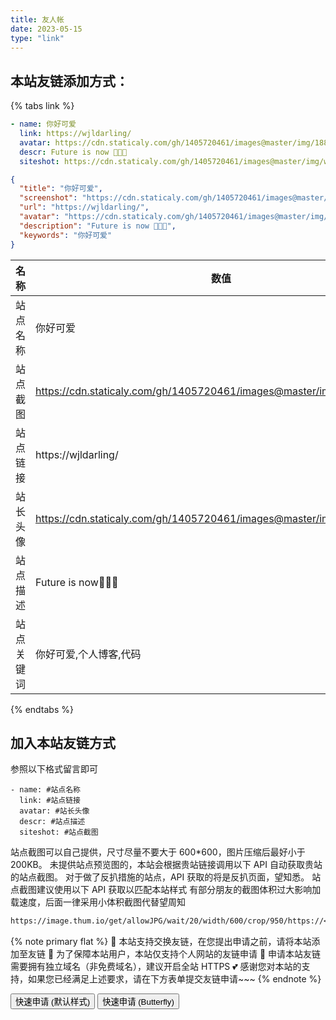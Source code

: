 ```yaml
---
title: 友人帐
date: 2023-05-15
type: "link"
---
```


## 本站友链添加方式：

{% tabs link %}

<!-- tab 🙋 butterfly-💭candy -->

```yml
- name: 你好可爱
  link: https://wjldarling/
  avatar: https://cdn.staticaly.com/gh/1405720461/images@master/img/188.jpg
  descr: Future is now 🍭🍭🍭
  siteshot: https://cdn.staticaly.com/gh/1405720461/images@master/img/wjldarling.png
```

<!-- endtab -->

<!-- tab 🥗Volantis -->

```JSON
{
  "title": "你好可爱",
  "screenshot": "https://cdn.staticaly.com/gh/1405720461/images@master/img/wjldarling.png",
  "url": "https://wjldarling/",
  "avatar": "https://cdn.staticaly.com/gh/1405720461/images@master/img/188.jpg",
  "description": "Future is now 🍭🍭🍭",
  "keywords": "你好可爱"
}
```

<!-- endtab -->

<!-- tab 🌴General -->

| 名称       | 数值                                                                     |
| ---------- | ------------------------------------------------------------------------ |
| 站点名称   | 你好可爱                                                                 |
| 站点截图   | https://cdn.staticaly.com/gh/1405720461/images@master/img/wjldarling.png |
| 站点链接   | https://wjldarling/                                                      |
| 站长头像   | https://cdn.staticaly.com/gh/1405720461/images@master/img/188.jpg        |
| 站点描述   | Future is now🍭🍭🍭                                                      |
| 站点关键词 | 你好可爱,个人博客,代码                                                   |

<!-- endtab -->

{% endtabs %}

## 加入本站友链方式

参照以下格式留言即可

```YML
- name: #站点名称
  link: #站点链接
  avatar: #站长头像
  descr: #站点描述
  siteshot: #站点截图
```

站点截图可以自己提供，尺寸尽量不要大于 600\*600，图片压缩后最好小于 200KB。
未提供站点预览图的，本站会根据贵站链接调用以下 API 自动获取贵站的站点截图。
对于做了反扒措施的站点，API 获取的将是反扒页面，望知悉。
站点截图建议使用以下 API 获取以匹配本站样式
有部分朋友的截图体积过大影响加载速度，后面一律采用小体积截图代替望周知

```markdown
https://image.thum.io/get/allowJPG/wait/20/width/600/crop/950/https://<你的域名>/
```

{% note primary flat %}
🎉 本站支持交换友链，在您提出申请之前，请将本站添加至友链
🥗 为了保障本站用户，本站仅支持个人网站的友链申请
🍧 申请本站友链需要拥有独立域名（非免费域名），建议开启全站 HTTPS
💕 感谢您对本站的支持，如果您已经满足上述要求，请在下方表单提交友链申请~~~
{% endnote %}

<div class="addBtn"><button onclick="leonus.linkCom()"><i class="fa-solid fa-circle-plus"></i>快速申请 (默认样式)</button> <button onclick="leonus.linkCom(&quot;bf&quot;)"><i class="fa-solid fa-circle-plus"></i>快速申请 (Butterfly)</button></div>
<link rel="stylesheet" href="/css/kslink.css">
<script src="/js/kslink.js"></script>
